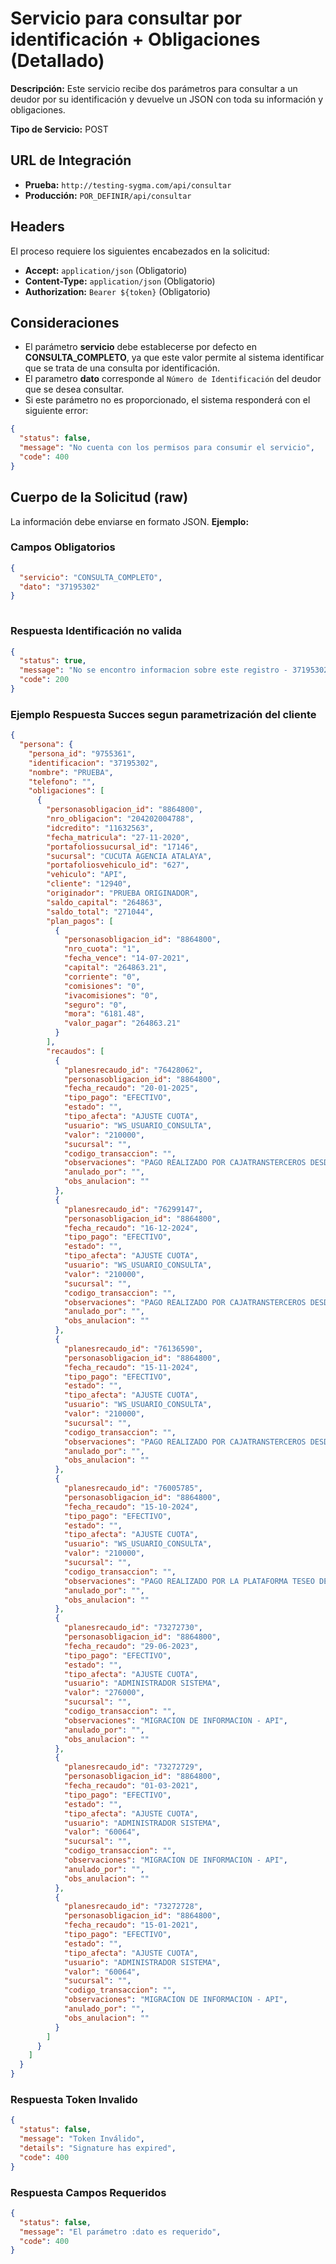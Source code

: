 # Servicio para consultar por identificación + Obligaciones (Detallado)


**Descripción:** Este servicio recibe dos parámetros para consultar a un deudor por su identificación y devuelve un JSON con toda su información y obligaciones.

**Tipo de Servicio:** POST

## **URL de Integración**

- **Prueba:** `http://testing-sygma.com/api/consultar`
- **Producción:** `POR_DEFINIR/api/consultar`

## **Headers**

El proceso requiere los siguientes encabezados en la solicitud:

- **Accept:** `application/json` (Obligatorio)
- **Content-Type:** `application/json` (Obligatorio)
- **Authorization:** `Bearer ${token}` (Obligatorio)

## **Consideraciones**
- El parámetro **servicio** debe establecerse por defecto en **CONSULTA_COMPLETO**, ya que este valor permite al sistema identificar que se trata de una consulta por identificación.
- El parametro **dato** corresponde al ````Número de Identificación```` del deudor que se desea consultar.
- Si este parámetro no es proporcionado, el sistema responderá con el siguiente error:

`````json
{
  "status": false,
  "message": "No cuenta con los permisos para consumir el servicio",
  "code": 400
}
`````

## **Cuerpo de la Solicitud (raw)** 

La información debe enviarse en formato JSON. **Ejemplo:**

### **Campos Obligatorios**

``````json
{
  "servicio": "CONSULTA_COMPLETO", 
  "dato": "37195302" 
}
  
``````

### **Respuesta Identificación no valida**
``````json
{
  "status": true,
  "message": "No se encontro informacion sobre este registro - 37195302111",
  "code": 200
}
``````



### **Ejemplo Respuesta Succes segun parametrización del cliente**

``````json
{
  "persona": {
    "persona_id": "9755361",
    "identificacion": "37195302",
    "nombre": "PRUEBA",
    "telefono": "",
    "obligaciones": [
      {
        "personasobligacion_id": "8864800",
        "nro_obligacion": "204202004788",
        "idcredito": "11632563",
        "fecha_matricula": "27-11-2020",
        "portafoliossucursal_id": "17146",
        "sucursal": "CUCUTA AGENCIA ATALAYA",
        "portafoliosvehiculo_id": "627",
        "vehiculo": "API",
        "cliente": "12940",
        "originador": "PRUEBA ORIGINADOR",
        "saldo_capital": "264863",
        "saldo_total": "271044",
        "plan_pagos": [
          {
            "personasobligacion_id": "8864800",
            "nro_cuota": "1",
            "fecha_vence": "14-07-2021",
            "capital": "264863.21",
            "corriente": "0",
            "comisiones": "0",
            "ivacomisiones": "0",
            "seguro": "0",
            "mora": "6181.48",
            "valor_pagar": "264863.21"
          }
        ],
        "recaudos": [
          {
            "planesrecaudo_id": "76428062",
            "personasobligacion_id": "8864800",
            "fecha_recaudo": "20-01-2025",
            "tipo_pago": "EFECTIVO",
            "estado": "",
            "tipo_afecta": "AJUSTE CUOTA",
            "usuario": "WS_USUARIO_CONSULTA",
            "valor": "210000",
            "sucursal": "",
            "codigo_transaccion": "",
            "observaciones": "PAGO REALIZADO POR CAJATRANSTERCEROS DESDE FUNDACION DELAMUJER - APLICACION TANQUE - FECHA MOVIMIENTO: 2025-01-20 - OBS-OPCIONAL1: CONSIGNACION *",
            "anulado_por": "",
            "obs_anulacion": ""
          },
          {
            "planesrecaudo_id": "76299147",
            "personasobligacion_id": "8864800",
            "fecha_recaudo": "16-12-2024",
            "tipo_pago": "EFECTIVO",
            "estado": "",
            "tipo_afecta": "AJUSTE CUOTA",
            "usuario": "WS_USUARIO_CONSULTA",
            "valor": "210000",
            "sucursal": "",
            "codigo_transaccion": "",
            "observaciones": "PAGO REALIZADO POR CAJATRANSTERCEROS DESDE FUNDACION DELAMUJER - APLICACION TANQUE - FECHA MOVIMIENTO: 2024-12-16 - OBS-OPCIONAL1: CONSIGNACION *",
            "anulado_por": "",
            "obs_anulacion": ""
          },
          {
            "planesrecaudo_id": "76136590",
            "personasobligacion_id": "8864800",
            "fecha_recaudo": "15-11-2024",
            "tipo_pago": "EFECTIVO",
            "estado": "",
            "tipo_afecta": "AJUSTE CUOTA",
            "usuario": "WS_USUARIO_CONSULTA",
            "valor": "210000",
            "sucursal": "",
            "codigo_transaccion": "",
            "observaciones": "PAGO REALIZADO POR CAJATRANSTERCEROS DESDE FUNDACION DELAMUJER - APLICACION TANQUE - FECHA MOVIMIENTO: 2024-11-15 - OBS-OPCIONAL1: CONSIGNACION *",
            "anulado_por": "",
            "obs_anulacion": ""
          },
          {
            "planesrecaudo_id": "76005785",
            "personasobligacion_id": "8864800",
            "fecha_recaudo": "15-10-2024",
            "tipo_pago": "EFECTIVO",
            "estado": "",
            "tipo_afecta": "AJUSTE CUOTA",
            "usuario": "WS_USUARIO_CONSULTA",
            "valor": "210000",
            "sucursal": "",
            "codigo_transaccion": "",
            "observaciones": "PAGO REALIZADO POR LA PLATAFORMA TESEO DESDE FUNDACION DELAMUJER - APLICACION TANQUE - FECHA MOVIMIENTO: 2024-10-15 - OBS-OPCIONAL1: CONSIGNACION *",
            "anulado_por": "",
            "obs_anulacion": ""
          },
          {
            "planesrecaudo_id": "73272730",
            "personasobligacion_id": "8864800",
            "fecha_recaudo": "29-06-2023",
            "tipo_pago": "EFECTIVO",
            "estado": "",
            "tipo_afecta": "AJUSTE CUOTA",
            "usuario": "ADMINISTRADOR SISTEMA",
            "valor": "276000",
            "sucursal": "",
            "codigo_transaccion": "",
            "observaciones": "MIGRACION DE INFORMACION - API",
            "anulado_por": "",
            "obs_anulacion": ""
          },
          {
            "planesrecaudo_id": "73272729",
            "personasobligacion_id": "8864800",
            "fecha_recaudo": "01-03-2021",
            "tipo_pago": "EFECTIVO",
            "estado": "",
            "tipo_afecta": "AJUSTE CUOTA",
            "usuario": "ADMINISTRADOR SISTEMA",
            "valor": "60064",
            "sucursal": "",
            "codigo_transaccion": "",
            "observaciones": "MIGRACION DE INFORMACION - API",
            "anulado_por": "",
            "obs_anulacion": ""
          },
          {
            "planesrecaudo_id": "73272728",
            "personasobligacion_id": "8864800",
            "fecha_recaudo": "15-01-2021",
            "tipo_pago": "EFECTIVO",
            "estado": "",
            "tipo_afecta": "AJUSTE CUOTA",
            "usuario": "ADMINISTRADOR SISTEMA",
            "valor": "60064",
            "sucursal": "",
            "codigo_transaccion": "",
            "observaciones": "MIGRACION DE INFORMACION - API",
            "anulado_por": "",
            "obs_anulacion": ""
          }
        ]
      }
    ]
  }
}
``````

### **Respuesta Token Invalido**

``````json
{
  "status": false,
  "message": "Token Inválido",
  "details": "Signature has expired",
  "code": 400
}
``````

### **Respuesta Campos Requeridos**

``````json
{
  "status": false,
  "message": "El parámetro :dato es requerido",
  "code": 400
}
``````